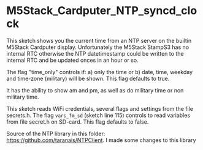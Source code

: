 # M5Stack_Cardputer_NTP_syncd_clock

This sketch shows you the current time from an NTP server on the builtin M5Stack Cardputer display.
Unfortunately the M5Stack StampS3 has no internal RTC otherwise the NTP datetimestamp could be
written to the internal RTC and be updated onces in an hour or so.

The flag "time_only" controls if:
a) only the time or 
b) date, time, weekday and time-zone (military) will be shown.
This flag defaults to true.

It has the ability to show am and pm, as well as do military time or non military time.

This sketch reads WiFi credentials, several flags and settings from the file secrets.h.
The flag ```vars_fm_sd``` (sketch line 115) controls to read variables from file secret.h on SD-card. 
This flag defaults to false.

Source of the NTP library in this folder: https://github.com/taranais/NTPClient. 
I made some changes to this library
